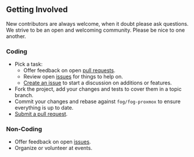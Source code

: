 ## Getting Involved

New contributors are always welcome, when it doubt please ask questions. We strive to be an open and welcoming community. Please be nice to one another.

### Coding

* Pick a task:
  * Offer feedback on open [pull requests](https://github.com/tristanrobert/fog-proxmox/pulls).
  * Review open [issues](https://github.com/tristanrobert/fog-proxmox/issues) for things to help on.
  * [Create an issue](https://github.com/tristanrobert/fog-proxmox/issues/new) to start a discussion on additions or features.
* Fork the project, add your changes and tests to cover them in a topic branch.
* Commit your changes and rebase against `fog/fog-proxmox` to ensure everything is up to date.
* [Submit a pull request](https://github.com/tristanrobert/fog-proxmox/compare/).

### Non-Coding

* Offer feedback on open [issues](https://github.com/tristanrobert/fog-proxmox/issues).
* Organize or volunteer at events.